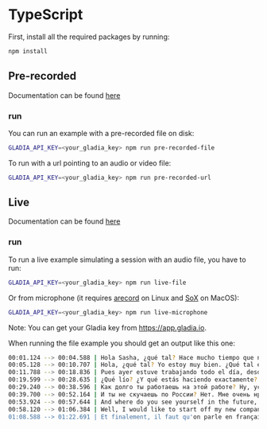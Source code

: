 # TypeScript

First, install all the required packages by running:

```bash
npm install
```

## Pre-recorded

Documentation can be found [here](https://docs.gladia.io/api-reference/pre-recorded-flow)

### run

You can run an example with a pre-recorded file on disk:

```bash
GLADIA_API_KEY=<your_gladia_key> npm run pre-recorded-file
```

To run with a url pointing to an audio or video file:

```bash
GLADIA_API_KEY=<your_gladia_key> npm run pre-recorded-url
```

## Live

Documentation can be found [here](https://docs.gladia.io/api-reference/live-flow)

### run

To run a live example simulating a session with an audio file, you have to run:

```bash
GLADIA_API_KEY=<your_gladia_key> npm run live-file
```

Or from microphone (it requires [arecord](https://www.thegeekdiary.com/arecord-command-not-found/) on Linux and [SoX](https://formulae.brew.sh/formula/sox) on MacOS):

```bash
GLADIA_API_KEY=<your_gladia_key> npm run live-microphone
```

Note: You can get your Gladia key from https://app.gladia.io.

When running the file example you should get an output like this one:

```bash
00:01.124 --> 00:04.588 | Hola Sasha, ¿qué tal? Hace mucho tiempo que no nos vemos. ¿Cómo vas?
00:05.128 --> 00:10.707 | Hola, ¿qué tal? Yo estoy muy bien. ¿Qué tal estás tú? Yo muy bien. ¿Qué has hecho ayer?
00:11.788 --> 00:18.836 | Pues ayer estuve trabajando todo el día, desde que tengo el trabajo nuevo no paro, tengo muchas cosas que hacer y a veces pienso que no me da tiempo.
00:19.599 --> 00:28.635 | ¿Qué lío? ¿Y qué estás haciendo exactamente? Trabajo... de periodista en una compañía española para el diario AS.
00:29.240 --> 00:38.596 | Как долго ты работаешь на этой работе? Ну, устроилась недавно, но работа очень нравится, я чувствую прекрасно, делаю то, что мне нравится.
00:39.700 --> 00:52.164 | И ты не скучаешь по России? Нет. Мне очень нравится. Здесь жить, и мне очень нравится климат, люди, всё прекрасно, место прекрасное.
00:53.924 --> 00:57.644 | And where do you see yourself in the future, like five years from now?
00:58.120 --> 01:06.384 | Well, I would like to start off my new company and start building a new startup that I have in mind, but that's still some ideas that I have.
01:08.588 --> 01:22.691 | Et finalement, il faut qu'on parle en français. Donc je sais que tu ne parles pas français mais tu peux quand même dire un mot pour finir la conversation. Oui merci, oui.
```
